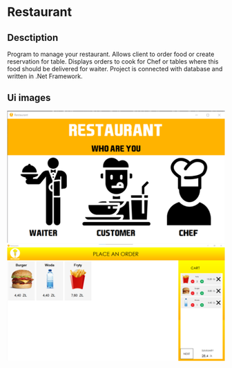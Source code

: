 # Restaurant
## Desctiption

Program to manage your restaurant. Allows client to
order food or create reservation for table. Displays
orders to cook for Chef or tables where this food should
be delivered for waiter. Project is connected with
database and written in .Net Framework.

## Ui images

![UI](restaurant2.png)
![UI](restaurant.png)

